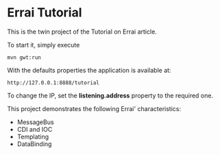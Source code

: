 Errai Tutorial
==============

This is the twin project of the Tutorial on Errai article.

To start it, simply execute
 
    mvn gwt:run
    
With the defaults properties the application is available at:
    
    http://127.0.0.1:8888/tutorial

To change the IP, set the **listening.address** property to the required one.

This project demonstrates the following Errai' characteristics:

- MessageBus
- CDI and IOC
- Templating
- DataBinding


